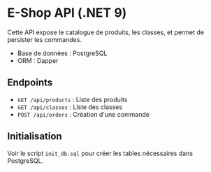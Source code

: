 # E-Shop API (.NET 9)

Cette API expose le catalogue de produits, les classes, et permet de persister les commandes.

- Base de données : PostgreSQL
- ORM : Dapper

## Endpoints
- `GET /api/products` : Liste des produits
- `GET /api/classes` : Liste des classes
- `POST /api/orders` : Création d'une commande

## Initialisation
Voir le script `init_db.sql` pour créer les tables nécessaires dans PostgreSQL.
